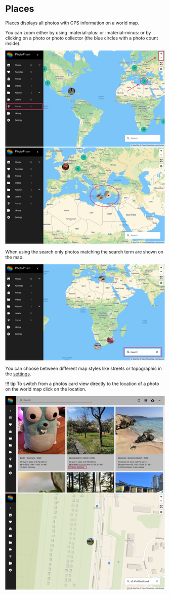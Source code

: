 # Places #
Places displays all photos with GPS information on a world map.

You can zoom either by using :material-plus: or :material-minus: or by clicking on a photo or photo collector (the blue circles with a photo count inside).

![Screenshot](img/places-1.png)
![Screenshot](img/places-2.png)

When using the search only photos matching the search term are shown on the map.

![Screenshot](img/places-3.png)

You can choose between different map styles like streets or topographic in the [settings](../settings/ui.md).

!!! tip
    To switch from a photos card view directly to the location of a photo on the world map click on the location.

   ![Screenshot](img/places-animation-1.png)
   ![Screenshot](img/places-animation-2.png)
